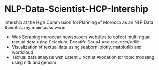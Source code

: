 # NLP-Data-Scientist-HCP-Intership

Intership at the High Commission for Planning of Morocco as an NLP Data Scientist, my main tasks were:

- Web Scraping moroccan newspapers websites to collect multilingual textual data using Selenium, BeautifulSoup4 and requests/urllib 
- Visualization of textual data using seaborn, plotly, matplotlib and wordcloud
- Textual data analysis with Latent Dirichlet Allocation for topic modeling using nltk and gensim
